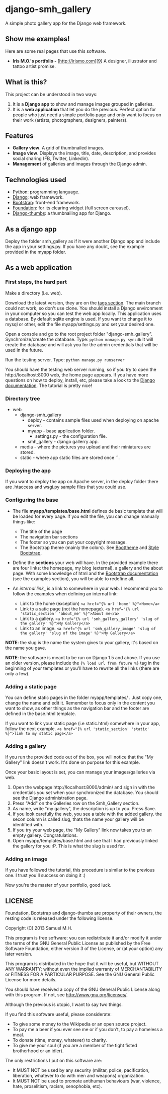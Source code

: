 django-smh_gallery
==================

A simple photo gallery app for the Django web framework.


Show me examples!
-----------------
Here are some real pages that use this software.
*   __Iris M.O.'s portfolio -__ [http://irismo.com][9]
    A designer, illustrator and tattoo artist promise.


What is this?
-------------
This project can be understood in two ways:

1.  It is a __Django app__ to show and manage images grouped in galleries.
2.  It is a __web application__ that let you do the previous. Perfect option for people who just need a simple portfolio page and only want to focus on their work (artists, photographers, designers, painters).


Features
--------
*   __Gallery view__. A grid of thumbnailed images.
*   __Image view__. Displays the image, title, date, description, and provides social sharing (FB, Twitter, Linkedin).
*   __Management__ of galleries and images through the Django admin.


Technologies used
-----------------
*   [Python][1]: programming language.
*   [Django][2]: web framework.
*   [Bootstrap][3]: front-end framework.
*   [Foundation][4]: for its clearing widget (full screen carousel).
*   [Django-thumbs][7]: a thumbnailing app for Django.

As a django app
-------------------------
Deploy the folder smh_gallery as if it were another Django app and include the app in your settings.py.
If you have any doubt, see the example provided in the myapp folder.


As a web application
-------------------------

### First steps, the hard part ###

Make a directory (i.e. web).

Download the latest version, they are on the [tags section][8]. The main branch could not work, so don't use clone. You should install a Django environment in your computer so you can test the web app locally.
This application uses a database. By default sqlite engine is used. If you want to change it to mysql or other, edit the file myapp/settings.py and set your desired one.

Open a console and go to the root project folder "django-smh_gallery".
Synchronize/create the database. Type:
`python manage.py syncdb`
It will create the database and will ask you for the admin credentials that will be used in the future.

Run the testing server. Type:
`python manage.py runserver`

You should have the testing web server running, so if you try to open the http://localhost:8000 web, the home page appears.
If you have more questions on how to deploy, install, etc, please take a look to the [Django documentation][2]. The tutorial is pretty nice!

### Directory tree ###
*   web
    *   django-smh_gallery
        *   deploy - contains sample files used when deploying on apache server.
        *   myapp - base application folder.
            *   settings.py - the configuration file.
        *   smh_gallery - django gallerry app.
    *   media - where the pictures you upload and their miniatures are stored.
    *   static - where app static files are stored once ``.

### Deploying the app ###
If you want to deploy the app on Apache server, in the deploy folder there are .htaccess and wsgi.py sample files that you could use.

### Configuring the base ###
*   The file __myapp/templates/base.html__ defines de basic template that will be loaded for every page. If you edit the file, you can change manually things like:
    *   The title of the page
    *   The navigation bar sections
    *   The footer so you can put your copyright message.
    *   The Bootstrap theme (mainly the colors). See [Boottheme][5] and [Style Bootstrap][6].


*   Define the __sections__ your web will have. In the provided example there are four links: the homepage, my blog (external), a gallery and the about page. With some knowledge of html and the [Bootstrap documentation][3] (see the examples section), you will be able to redefine all.


*   An _internal link__ is a link to somewhere in your web. I recommend you to follow the examples when defining an internal link:
    *   Link to the home (exception)
    `<a href="{% url 'home' %}">Home</a>`
    *   Link to a satic page (not the homepage).
    `<a href="{% url 'static_section' 'about_me' %}">About me</a>`
    *   Link to a gallery.
    `<a href="{% url 'smh_gallery_gallery' 'slug of the gallery' %}">My Gallery</a>`
    *   Link to an image.
    `<a href="{% url 'smh_gallery_image' 'slug of the gallery' 'slug of the image' %}">My Gallery</a>`

__NOTE__: the slug is the name the system gives to your gallery, it's based on the name you gave.

__NOTE__: the software is meant to be run on Django 1.5 and above. If you use an older version, please include the `{% load url from future %}` tag in the beginning of your templates or you'll have to rewrite all the links (there are only a few).

### Adding a static page ###
You can define static pages in the folder myapp/templates/ . Just copy one, change the name and edit it. Remember to focus only in the content you want to show, as other things as the navigation bar and the footer are defined in the base.html template.

If you want to link your static page (i.e static.html) somewhere in your app, follow the next example.
`<a href="{% url 'static_section' 'static' %}">link to my static page</a>`


### Adding a gallery ###
If you run the provided code out of the box, you will notice that the "My Gallery" link doesn't work. It's done on purpose for this example.

Once your basic layout is set, you can manage your images/galleries via web.
1.  Open the webpage http://localhost:8000/admin/ and sign in with the credentials you set when your synchronized the database. You should see the Django administration page.
2.  Press "Add" on the Galleries row on the Smh_Gallery section.
3.  As name, write "my gallery", the description is up to you. Press Save.
4.  If you look carefully the web, you see a table with the added gallery. the secon column is called slug, thats the name your gallery will be identified with.
5.  If you try your web page, the "My Gallery" link now takes you to an empty gallery. Congratulations.
6.  Open myapp/templates/base.html and see that I had previously linked the gallery for you :P. This is what the slug is used for.


### Adding an image  ###
If you have followed the tutorial, this procedure is similar to the previous one. I trust you'll success on doing it :)

Now you're the master of your portfolio, good luck.


LICENSE
-------
Foundation, Bootstrap and django-thumbs are property of their owners, the resting code is released under the following license.

Copyright (C) 2013  Samuel M.H.

This program is free software: you can redistribute it and/or modify
it under the terms of the GNU General Public License as published by
the Free Software Foundation, either version 3 of the License, or
(at your option) any later version.

This program is distributed in the hope that it will be useful,
but WITHOUT ANY WARRANTY; without even the implied warranty of
MERCHANTABILITY or FITNESS FOR A PARTICULAR PURPOSE.  See the
GNU General Public License for more details.

You should have received a copy of the GNU General Public License
along with this program.  If not, see <http://www.gnu.org/licenses/>.

Although the previous is utopic, I want to say two things.

If you find this software useful, please considerate:
*   To give some money to the Wikipedia or an open source project.
*   To pay me a beer if you ever see me or if you don't, to pay a homeless a meal.
*   To donate (time, money, whatever) to charity.
*   To give me your soul (if you are a member of the tight fisted brotherhood or an idler).


The only restrictions I put on this software are:
*   It MUST NOT be used by any security (militar, police, pacification, liberation, whatever to do with men and weapons) organization.
*   It MUST NOT be used to promote antihuman behaviours (war, violence, hate, proselitism, racism, xenophobia, etc).


[1]: http://www.python.org/ "Python"
[2]: https://www.djangoproject.com/ "Django"
[3]: http://twitter.github.com/bootstrap/ "Twitter's Bootstrap"
[4]: http://foundation.zurb.com/ "Foundation"
[5]: http://www.boottheme.com/#generatetheme "Boottheme - Bootstrap theme generator"
[6]: http://stylebootstrap.info/ "Stylebootstrap - Bootstrap theme generator"
[7]: https://github.com/zenx/django-thumbs "Django-thumbnails"
[8]: https://github.com/samuelmh/django-smh_gallery/tags "Tags section"
[9]: http://irismo.com "Iris M.O.'s portfolio"
